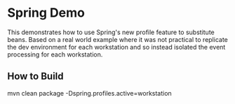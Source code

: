Spring Demo
==========

This demonstrates how to use Spring's new profile feature to substitute beans. Based on a real world example where it was not practical to replicate the dev environment for each workstation and so instead isolated the event processing for each workstation.

How to Build
---
mvn clean package -Dspring.profiles.active=workstation
